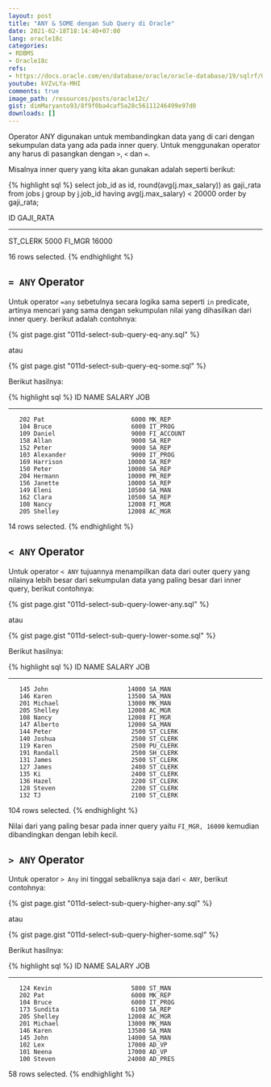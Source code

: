```yaml
---
layout: post
title: "ANY & SOME dengan Sub Query di Oracle"
date: 2021-02-18T18:14:40+07:00
lang: oracle18c
categories:
- RDBMS
- Oracle18c
refs: 
- https://docs.oracle.com/en/database/oracle/oracle-database/19/sqlrf/Using-Subqueries.html#GUID-53A705B6-0358-4E2B-92ED-A83DE83DFD20
youtube: kVZvLYa-MHI
comments: true
image_path: /resources/posts/oracle12c/
gist: dimMaryanto93/8f9f0ba4caf5a28c56111246499e97d0
downloads: []
---
```


Operator ANY digunakan untuk membandingkan data yang di cari dengan sekumpulan data yang ada pada inner query. Untuk menggunakan operator any harus di pasangkan dengan `>`, `<` dan `=`. 

Misalnya inner query yang kita akan gunakan adalah seperti berikut:

{% highlight sql %}
select job_id as id, round(avg(j.max_salary)) as gaji_rata
from jobs j
group by j.job_id
having avg(j.max_salary) < 20000
order by gaji_rata;

ID          GAJI_RATA
---------- ----------
ST_CLERK         5000
FI_MGR          16000

16 rows selected.
{% endhighlight %}

## `= ANY` Operator

Untuk operator `=any` sebetulnya secara logika sama seperti `in` predicate, artinya mencari yang sama dengan sekumpulan nilai yang dihasilkan dari inner query. berikut adalah contohnya:

{% gist page.gist "011d-select-sub-query-eq-any.sql" %}

atau

{% gist page.gist "011d-select-sub-query-eq-some.sql" %}

Berikut hasilnya:

{% highlight sql %}
        ID NAME                     SALARY JOB
---------- -------------------- ---------- ----------
       202 Pat                        6000 MK_REP
       104 Bruce                      6000 IT_PROG
       109 Daniel                     9000 FI_ACCOUNT
       158 Allan                      9000 SA_REP
       152 Peter                      9000 SA_REP
       103 Alexander                  9000 IT_PROG
       169 Harrison                  10000 SA_REP
       150 Peter                     10000 SA_REP
       204 Hermann                   10000 PR_REP
       156 Janette                   10000 SA_REP
       149 Eleni                     10500 SA_MAN
       162 Clara                     10500 SA_REP
       108 Nancy                     12008 FI_MGR
       205 Shelley                   12008 AC_MGR

14 rows selected.
{% endhighlight %}

## `< ANY` Operator

Untuk operator `< ANY` tujuannya menampilkan data dari outer query yang nilainya lebih besar dari sekumpulan data yang paling besar dari inner query, berikut contohnya:

{% gist page.gist "011d-select-sub-query-lower-any.sql" %}

atau

{% gist page.gist "011d-select-sub-query-lower-some.sql" %}

Berikut hasilnya:

{% highlight sql %}
        ID NAME                     SALARY JOB
---------- -------------------- ---------- ----------
       145 John                      14000 SA_MAN
       146 Karen                     13500 SA_MAN
       201 Michael                   13000 MK_MAN
       205 Shelley                   12008 AC_MGR
       108 Nancy                     12008 FI_MGR
       147 Alberto                   12000 SA_MAN
       144 Peter                      2500 ST_CLERK
       140 Joshua                     2500 ST_CLERK
       119 Karen                      2500 PU_CLERK
       191 Randall                    2500 SH_CLERK
       131 James                      2500 ST_CLERK
       127 James                      2400 ST_CLERK
       135 Ki                         2400 ST_CLERK
       136 Hazel                      2200 ST_CLERK
       128 Steven                     2200 ST_CLERK
       132 TJ                         2100 ST_CLERK

104 rows selected.
{% endhighlight %}

Nilai dari yang paling besar pada inner query yaitu `FI_MGR, 16000` kemudian dibandingkan dengan lebih kecil.

## `> ANY` Operator

Untuk operator `> Any` ini tinggal sebaliknya saja dari `< ANY`, berikut contohnya:

{% gist page.gist "011d-select-sub-query-higher-any.sql" %}

atau

{% gist page.gist "011d-select-sub-query-higher-some.sql" %}

Berikut hasilnya:

{% highlight sql %}
        ID NAME                     SALARY JOB
---------- -------------------- ---------- ----------
       124 Kevin                      5800 ST_MAN
       202 Pat                        6000 MK_REP
       104 Bruce                      6000 IT_PROG
       173 Sundita                    6100 SA_REP
       205 Shelley                   12008 AC_MGR
       201 Michael                   13000 MK_MAN
       146 Karen                     13500 SA_MAN
       145 John                      14000 SA_MAN
       102 Lex                       17000 AD_VP
       101 Neena                     17000 AD_VP
       100 Steven                    24000 AD_PRES

58 rows selected.
{% endhighlight %}